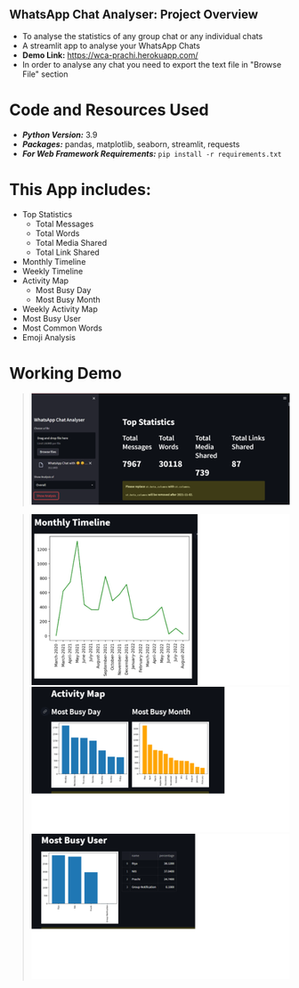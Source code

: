 ## WhatsApp Chat Analyser: Project Overview
- To analyse the statistics of any group chat or any individual chats
- A streamlit app to analyse your WhatsApp Chats
- __Demo Link:__ https://wca-prachi.herokuapp.com/
- In order to analyse any chat you need to export the text file in "Browse File" section

# Code and Resources Used
- ***Python Version:*** 3.9
- ***Packages:*** pandas, matplotlib, seaborn, streamlit, requests
- ***For Web Framework Requirements:*** ```pip install -r requirements.txt```

# This App includes:
* Top Statistics
   * Total Messages
   * Total Words
   * Total Media Shared
   * Total Link Shared
* Monthly Timeline
* Weekly Timeline
* Activity Map
  * Most Busy Day
  * Most Busy Month
* Weekly Activity Map
* Most Busy User
* Most Common Words
* Emoji Analysis

# Working Demo
>![](https://github.com/PrachiPatel15/WhatsApp-Chat-Analyser/blob/main/analysis-1.png)

>![](https://github.com/PrachiPatel15/WhatsApp-Chat-Analyser/blob/main/analysis-2.png)
>![](https://github.com/PrachiPatel15/WhatsApp-Chat-Analyser/blob/main/analysis-3.png)
>![](https://github.com/PrachiPatel15/WhatsApp-Chat-Analyser/blob/main/analysis-4.png)
